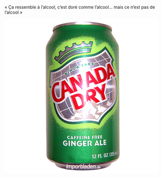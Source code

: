 « Ça ressemble à l’alcool, c’est doré comme l’alcool… mais ce n’est pas de l’alcool »

![ben pourquoi ?](canada_dry.jpg)
